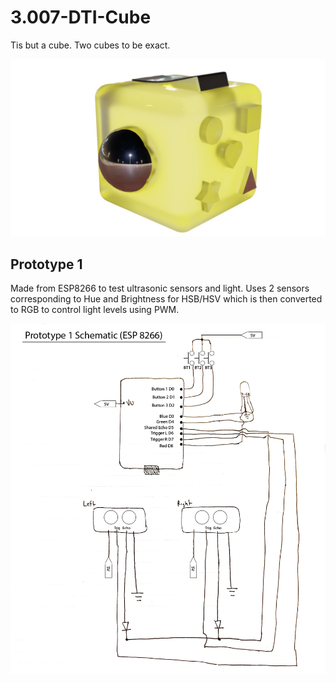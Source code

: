 # 3.007-DTI-Cube
Tis but a cube. Two cubes to be exact.

![fidget cube](assets/cube.jpg)


## Prototype 1
Made from ESP8266 to test ultrasonic sensors and light. Uses 2 sensors corresponding to Hue and Brightness for HSB/HSV which is then converted to RGB to control light levels using PWM.

![Prototype 1](assets/proto_1.png)

